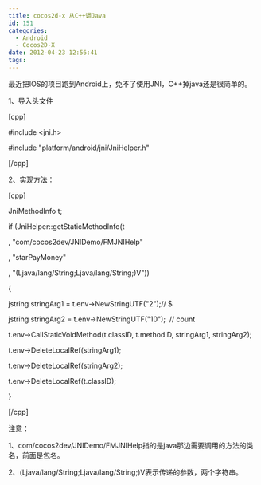 ```yaml
---
title: cocos2d-x 从C++调Java
id: 151
categories:
  - Android
  - Cocos2D-X
date: 2012-04-23 12:56:41
tags:
---
```


最近把IOS的项目跑到Android上，免不了使用JNI，C++掉java还是很简单的。

1、导入头文件

[cpp]

#include &lt;jni.h&gt;

#include &quot;platform/android/jni/JniHelper.h&quot;

[/cpp]

2、实现方法：

[cpp]

JniMethodInfo t;

if (JniHelper::getStaticMethodInfo(t

, &quot;com/cocos2dev/JNIDemo/FMJNIHelp&quot;

, &quot;starPayMoney&quot;

, &quot;(Ljava/lang/String;Ljava/lang/String;)V&quot;))

{

jstring stringArg1 = t.env-&gt;NewStringUTF(&quot;2&quot;);// $

jstring stringArg2 = t.env-&gt;NewStringUTF(&quot;10&quot;);  // count

t.env-&gt;CallStaticVoidMethod(t.classID, t.methodID, stringArg1, stringArg2);

t.env-&gt;DeleteLocalRef(stringArg1);

t.env-&gt;DeleteLocalRef(stringArg2);

t.env-&gt;DeleteLocalRef(t.classID);

}

[/cpp]

注意：

1、com/cocos2dev/JNIDemo/FMJNIHelp指的是java那边需要调用的方法的类名，前面是包名。

2、(Ljava/lang/String;Ljava/lang/String;)V表示传递的参数，两个字符串。